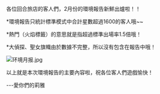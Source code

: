 各位回合旅店的客人們，2月份的環境報告新鮮出爐啦！！

*環境報告只統計標準模式中合計星數超過1600的客人哦~~

*熱門（火焰標籤）的意思就是指超過標準出場率1.5倍哦！

*大偵探、聖女旗幟由於數據不完整，所以沒有包含在報告中哦！

![环境月报.jpg](https://myturn.feiyuglobal.com/public/upload/20200303_8c69bcd0f3666.jpg)

以上就是本次環境報告的主要內容啦，祝各位客人們遊戲愉快！

---愛你們的莉雅